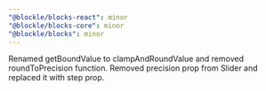 ```yaml
---
"@blockle/blocks-react": minor
"@blockle/blocks-core": minor
"@blockle/blocks": minor
---
```


Renamed getBoundValue to clampAndRoundValue and removed roundToPrecision function.
Removed precision prop from Slider and replaced it with step prop.
